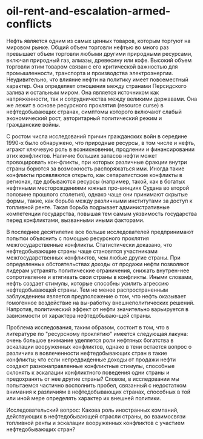 # oil-rent-and-escalation-armed-conflicts

Нефть является одним из самых ценных товаров, которым торгуют на мировом рынке. Общий объем торговли нефтью во много раз превышает объем торговли любыми другими природными ресурсами, включая природный газ, алмазы, древесину или кофе. Высокий объем торговли этим товаром связан с его критической важностью для промышленности, транспорта и производства электроэнергии. Неудивительно, что влияние нефти на политику имеет повсеместный характер. Она определяет отношения между странами Персидского залива и остальным миром. Она является источником как напряженности, так и сотрудничества между великими державами. Она же лежит в основе ресурсного проклятия (resource curse) в нефтедобывающих странах, симптомы которого включают слабый экономический рост, авторитарный политический режим и гражданские войны.

С ростом числа исследований причин гражданских войн в середине 1990-х было обнаружено, что природные ресурсы, в том числе и нефть, играют ключевую роль в возникновении, продлении и финансировании этих конфликтов. Наличие больших запасов нефти может провоцировать кон-фликты, при которых различные фракции внутри страны борются за возможность распоряжаться ими. Иногда такие конфликты проявляются открыто, как сепаратистские конфликты в регионах, где добываются ресурсы (например, такой, как в богатых нефтяными месторождениями южных про-винциях Судана во второй половине прошлого столетия), однако чаще они принимают скрытые формы, такие, как борьба между различными институтами за доступ к топливной ренте. Такая борьба подрывает административные компетенции государства, повышая тем самым уязвимость государства перед конфликтами, вызванными иными факторами.

В последнее десятилетие все больше исследователей предпринимают попытки объяснить с помощью ресурсного проклятия межгосударственные конфликты. Статистически доказано, что нефтедобывающие страны чаще становятся участниками межгосударственных конфликтов, чем любые другие страны. При определенных обстоятельствах доходы от продажи нефти позволяют лидерам устранять политические ограничения, снижать внутрен-нее сопротивление и втягивать свои страны в конфликты. Иными словами, нефть создает стимулы, которые способны усилить агрессию нефтедобывающей страны. Тем не менее распространенным заблуждением является предположение о том, что нефть оказывает гомогенное воздействие на вы-работку внешнеполитических решений. Напротив, политический эффект от нефти значительно варьируется в зависимости от характера нефтедобываю-щей страны.

Проблема исследования, таким образом, состоит в том, что в литературе по "ресурсному проклятию" имеется следующая лакуна: очень большое внимание уделяется роли нефтяных богатства в эскалации вооруженных конфликтов, однако в тени остается вопрос о различиях в вовлеченности нефтедобывающих стран в такие конфликты; что если непредвиденные доходы от продажи нефти создают разнонаправленные конфликтные стимулы, способные склонять к эскалации конфликтного поведения одни страны и предохранять от нее другие страны? Словом, в исследовании мы попытаемся частично восполнить пробел, связанный с недостатком внимания к различиям в нефтедобывающих странах, способных в той или иной мере определять характер их внешней политики.

Исследовательский вопрос: Какова роль иностранных компаний, действующих в нефтедобывающей отрасли страны, во взаимосвязи топливной ренты и эскалации вооруженных конфликтов с участием нефтедобывающих стран?
